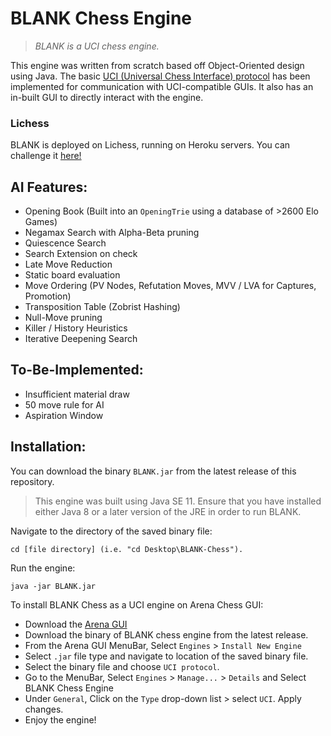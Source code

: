 # BLANK Chess Engine

>_BLANK is a UCI chess engine._

This engine was written from scratch based off Object-Oriented design using Java.
The basic  [UCI (Universal Chess Interface) protocol](http://wbec-ridderkerk.nl/html/UCIProtocol.html) has been implemented for communication with UCI-compatible GUIs. It also has an in-built GUI to directly interact with the engine.

### Lichess
BLANK is deployed on Lichess, running on Heroku servers. You can challenge it [here!](https://lichess.org/@/BLANK_BOT)

## AI Features:
* Opening Book (Built into an `OpeningTrie` using a database of >2600 Elo Games)
* Negamax Search with Alpha-Beta pruning
* Quiescence Search
* Search Extension on check
* Late Move Reduction
* Static board evaluation
* Move Ordering (PV Nodes, Refutation Moves, MVV / LVA for Captures, Promotion)
* Transposition Table (Zobrist Hashing)
* Null-Move pruning
* Killer / History Heuristics
* Iterative Deepening Search

## To-Be-Implemented:
* Insufficient material draw
* 50 move rule for AI
* Aspiration Window

## Installation:

You can download the binary `BLANK.jar` from the latest release of this repository.
> This engine was built using Java SE 11. Ensure that you have installed either Java 8 or a later version of the JRE in order to run BLANK.

Navigate to the directory of the saved binary file:
```
cd [file directory] (i.e. "cd Desktop\BLANK-Chess").
```
Run the engine:
```
java -jar BLANK.jar
```

To install BLANK Chess as a UCI engine on Arena Chess GUI:
* Download the [Arena GUI](http://www.playwitharena.de/)
* Download the binary of BLANK chess engine from the latest release.
* From the Arena GUI MenuBar, Select `Engines` > `Install New Engine`
* Select `.jar` file type and navigate to location of the saved binary file.
* Select the binary file and choose `UCI protocol`.
* Go to the MenuBar, Select `Engines` > `Manage...` > `Details` and Select BLANK Chess Engine
* Under `General`, Click on the `Type` drop-down list > select `UCI`. Apply changes.
* Enjoy the engine!
